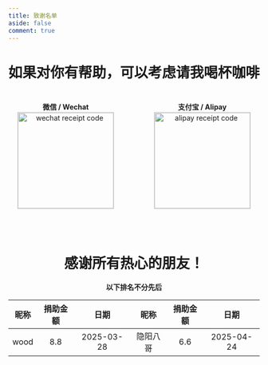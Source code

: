 ```yaml
---
title: 致谢名单
aside: false
comment: true
---
```


<h1 class="centered-bold">如果对你有帮助，可以考虑请我喝杯咖啡</h1>

<div class="payment-container">
  <div class="payment-item">
    <p class="payment-label">微信 / Wechat</p>
    <img class="payment-image" src="/images/wepay.jpg" alt="wechat receipt code" />
  </div>
  <div class="payment-item">
    <p class="payment-label">支付宝 / Alipay</p>
    <img class="payment-image" src="/images/alipay.jpg" alt="alipay receipt code" />
  </div>
</div>

<style>
  .centered-bold {
    text-align: center; /* 居中 */
    font-weight: bold;  /* 加粗 */
  }

  /* 默认布局：并排排列 */
  .payment-container {
    display: flex;
    justify-content: center;
    align-items: center;
    gap: 80px;
    margin-top: 40px;
    flex-direction: row;
  }

  /* 每个支付项的样式 */
  .payment-item {
    display: flex;
    flex-direction: column;
    align-items: center;
    text-align: center;
  }

  .payment-label {
    font-weight: bold;
    margin: 0;
    line-height: 1.5;
  }

  .payment-image {
    width: 192px !important; /* 使用 !important 确保图片宽度 */
    border: 1px solid lightgrey;
  }

  /* 屏幕宽度小于768px时，调整为上下排列 */
  @media (max-width: 768px) {
    .payment-container {
      flex-direction: column;
      gap: 20px; /* 调整上下间距 */
    }
  }
</style>

<br><br>

<h1 class="centered-bold">感谢所有热心的朋友！</h1>

<div align="center"><strong>以下排名不分先后</strong></div>

| 昵称 | 捐助金额 |    日期    | 昵称 | 捐助金额 |    日期    |
| :--: | :------: | :--------: | :--: | :------: | :--------: |
| wood |   8.8    | 2025-03-28 | 隐阳八哥  |   6.6   | 2025-04-24 |
